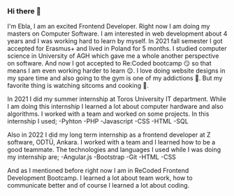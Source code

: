 ### Hi there 👋

<!--
**pluviophillee/pluviophillee** is a ✨ _special_ ✨ repository because its `README.md` (this file) appears on your GitHub profile.

Here are some ideas to get you started:

- 🔭 I’m currently working on ...
- 🌱 I’m currently learning ...
- 👯 I’m looking to collaborate on ...
- 🤔 I’m looking for help with ...
- 💬 Ask me about ...
- 📫 How to reach me: ...
- 😄 Pronouns: ...
- ⚡ Fun fact: ...
-->
I'm Ebla, I am an excited Frontend Developer. Right now I am doing my masters on Computer Software. I am interested in web development about 4 years and I was working hard to learn by myself. In 2021 fall semester I got accepted for Erasmus+ and lived in Poland for 5 months. I studied computer science in University of AGH which gave me a whole another perspective on software. And now I got accepted to Re:Coded bootcamp :smirk: so that means I am even working harder to learn :relieved:. I love doing website designs in my spare time and also going to the gym is one of my addictions :muscle:. But my favorite thing is watching sitcoms and cooking :purple_heart:. 

In 2021 I did my summer internship at Toros University IT department. While I am doing this internship I learned a lot about computer hardware and also algorithms. I worked with a team and worked on some projects. In this internship I used;
-Pyhton
-PHP
-Javascript
-CSS
-HTML
-SQL

Also in 2022 I did my long term internship as a frontend developer at Z software, ODTÜ, Ankara. I worked with a team and I learned how to be a good teammate. The technologies and languages I used while I was doing my internship are;
-Angular.js
-Bootstrap
-Git
-HTML
-CSS

And as I mentioned before right now I am in ReCoded Frontend Development Bootcamp. I learned a lot about team work, how to communicate better and of course I learned a lot about coding. 
